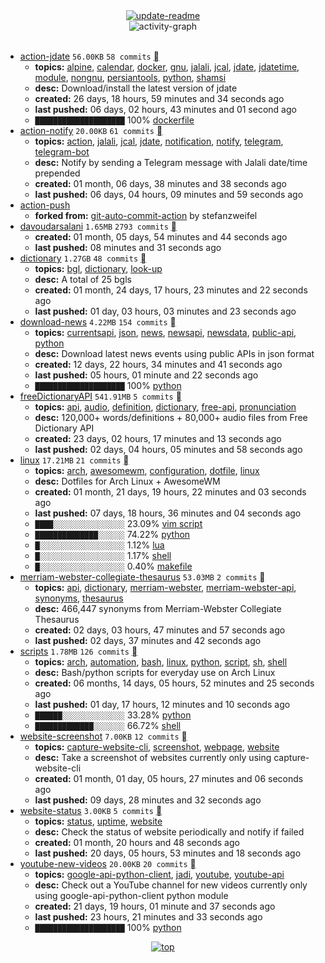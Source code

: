 <div align="center">
<a href="https://github.com/davoudarsalani/davoudarsalani/actions/workflows/update-readme.yml">
<img alt="update-readme" src="https://github.com/davoudarsalani/davoudarsalani/actions/workflows/update-readme.yml/badge.svg">
</a>
</div>
<div align="center">
<img alt="activity-graph" src="https://activity-graph.herokuapp.com/graph?username=davoudarsalani&custom_title=Joined%2002%20years,%2009%20months,%2002%20days,%2004%20hours,%2028%20minutes%20and%2045%20seconds%20ago&hide_border=true&bg_color=00000000&color=1793D1&line=ffffff"></div>
<br>

* [action-jdate](https://github.com/davoudarsalani/action-jdate) `56.00KB` `58 commits` [](https://api.github.com/repos/davoudarsalani/action-jdate/zipball)
	+ __topics:__ [alpine](https://github.com/topics/alpine), [calendar](https://github.com/topics/calendar), [docker](https://github.com/topics/docker), [gnu](https://github.com/topics/gnu), [jalali](https://github.com/topics/jalali), [jcal](https://github.com/topics/jcal), [jdate](https://github.com/topics/jdate), [jdatetime](https://github.com/topics/jdatetime), [module](https://github.com/topics/module), [nongnu](https://github.com/topics/nongnu), [persiantools](https://github.com/topics/persiantools), [python](https://github.com/topics/python), [shamsi](https://github.com/topics/shamsi)
	+ __desc:__ Download/install the latest version of jdate
	+ __created:__ 26 days, 18 hours, 59 minutes and 34 seconds ago
	+ __last pushed:__ 06 days, 02 hours, 43 minutes and 01 second ago
	+ `████████████████████`  100% [dockerfile](https://github.com/topics/dockerfile)
* [action-notify](https://github.com/davoudarsalani/action-notify) `20.00KB` `61 commits` [](https://api.github.com/repos/davoudarsalani/action-notify/zipball)
	+ __topics:__ [action](https://github.com/topics/action), [jalali](https://github.com/topics/jalali), [jcal](https://github.com/topics/jcal), [jdate](https://github.com/topics/jdate), [notification](https://github.com/topics/notification), [notify](https://github.com/topics/notify), [telegram](https://github.com/topics/telegram), [telegram-bot](https://github.com/topics/telegram-bot)
	+ __desc:__ Notify by sending a Telegram message with Jalali date/time prepended
	+ __created:__ 01 month, 06 days, 38 minutes and 38 seconds ago
	+ __last pushed:__ 06 days, 04 hours, 09 minutes and 59 seconds ago
* [action-push](https://github.com/davoudarsalani/action-push)
	+ __forked from:__ [git-auto-commit-action](https://github.com/stefanzweifel/git-auto-commit-action) by stefanzweifel
* [davoudarsalani](https://github.com/davoudarsalani/davoudarsalani) `1.65MB` `2793 commits` [](https://api.github.com/repos/davoudarsalani/davoudarsalani/zipball)
	+ __created:__ 01 month, 05 days, 54 minutes and 44 seconds ago
	+ __last pushed:__ 08 minutes and 31 seconds ago
* [dictionary](https://github.com/davoudarsalani/dictionary) `1.27GB` `48 commits` [](https://api.github.com/repos/davoudarsalani/dictionary/zipball)
	+ __topics:__ [bgl](https://github.com/topics/bgl), [dictionary](https://github.com/topics/dictionary), [look-up](https://github.com/topics/look-up)
	+ __desc:__ A total of 25 bgls
	+ __created:__ 01 month, 24 days, 17 hours, 23 minutes and 22 seconds ago
	+ __last pushed:__ 01 day, 03 hours, 03 minutes and 23 seconds ago
* [download-news](https://github.com/davoudarsalani/download-news) `4.22MB` `154 commits` [](https://api.github.com/repos/davoudarsalani/download-news/zipball)
	+ __topics:__ [currentsapi](https://github.com/topics/currentsapi), [json](https://github.com/topics/json), [news](https://github.com/topics/news), [newsapi](https://github.com/topics/newsapi), [newsdata](https://github.com/topics/newsdata), [public-api](https://github.com/topics/public-api), [python](https://github.com/topics/python)
	+ __desc:__ Download latest news events using public APIs in json format
	+ __created:__ 12 days, 22 hours, 34 minutes and 41 seconds ago
	+ __last pushed:__ 05 hours, 01 minute and 22 seconds ago
	+ `████████████████████`  100% [python](https://github.com/topics/python)
* [freeDictionaryAPI](https://github.com/davoudarsalani/freeDictionaryAPI) `541.91MB` `5 commits` [](https://api.github.com/repos/davoudarsalani/freeDictionaryAPI/zipball)
	+ __topics:__ [api](https://github.com/topics/api), [audio](https://github.com/topics/audio), [definition](https://github.com/topics/definition), [dictionary](https://github.com/topics/dictionary), [free-api](https://github.com/topics/free-api), [pronunciation](https://github.com/topics/pronunciation)
	+ __desc:__ 120,000+ words/definitions + 80,000+ audio files from Free Dictionary API
	+ __created:__ 23 days, 02 hours, 17 minutes and 13 seconds ago
	+ __last pushed:__ 02 days, 04 hours, 05 minutes and 58 seconds ago
* [linux](https://github.com/davoudarsalani/linux) `17.21MB` `21 commits` [](https://api.github.com/repos/davoudarsalani/linux/zipball)
	+ __topics:__ [arch](https://github.com/topics/arch), [awesomewm](https://github.com/topics/awesomewm), [configuration](https://github.com/topics/configuration), [dotfile](https://github.com/topics/dotfile), [linux](https://github.com/topics/linux)
	+ __desc:__ Dotfiles for Arch Linux + AwesomeWM
	+ __created:__ 01 month, 21 days, 19 hours, 22 minutes and 03 seconds ago
	+ __last pushed:__ 07 days, 18 hours, 36 minutes and 04 seconds ago
	+ `████░░░░░░░░░░░░░░░░`  23.09% [vim script](https://github.com/topics/vim%20script)
	+ `██████████████░░░░░░`  74.22% [python](https://github.com/topics/python)
	+ `█░░░░░░░░░░░░░░░░░░░`  1.12% [lua](https://github.com/topics/lua)
	+ `█░░░░░░░░░░░░░░░░░░░`  1.17% [shell](https://github.com/topics/shell)
	+ `█░░░░░░░░░░░░░░░░░░░`  0.40% [makefile](https://github.com/topics/makefile)
* [merriam-webster-collegiate-thesaurus](https://github.com/davoudarsalani/merriam-webster-collegiate-thesaurus) `53.03MB` `2 commits` [](https://api.github.com/repos/davoudarsalani/merriam-webster-collegiate-thesaurus/zipball)
	+ __topics:__ [api](https://github.com/topics/api), [dictionary](https://github.com/topics/dictionary), [merriam-webster](https://github.com/topics/merriam-webster), [merriam-webster-api](https://github.com/topics/merriam-webster-api), [synonyms](https://github.com/topics/synonyms), [thesaurus](https://github.com/topics/thesaurus)
	+ __desc:__ 466,447 synonyms from Merriam-Webster Collegiate Thesaurus
	+ __created:__ 02 days, 03 hours, 47 minutes and 57 seconds ago
	+ __last pushed:__ 02 days, 37 minutes and 42 seconds ago
* [scripts](https://github.com/davoudarsalani/scripts) `1.78MB` `126 commits` [](https://api.github.com/repos/davoudarsalani/scripts/zipball)
	+ __topics:__ [arch](https://github.com/topics/arch), [automation](https://github.com/topics/automation), [bash](https://github.com/topics/bash), [linux](https://github.com/topics/linux), [python](https://github.com/topics/python), [script](https://github.com/topics/script), [sh](https://github.com/topics/sh), [shell](https://github.com/topics/shell)
	+ __desc:__ Bash/python scripts for everyday use on Arch Linux
	+ __created:__ 06 months, 14 days, 05 hours, 52 minutes and 25 seconds ago
	+ __last pushed:__ 01 day, 17 hours, 12 minutes and 10 seconds ago
	+ `██████░░░░░░░░░░░░░░`  33.28% [python](https://github.com/topics/python)
	+ `█████████████░░░░░░░`  66.72% [shell](https://github.com/topics/shell)
* [website-screenshot](https://github.com/davoudarsalani/website-screenshot) `7.00KB` `12 commits` [](https://api.github.com/repos/davoudarsalani/website-screenshot/zipball)
	+ __topics:__ [capture-website-cli](https://github.com/topics/capture-website-cli), [screenshot](https://github.com/topics/screenshot), [webpage](https://github.com/topics/webpage), [website](https://github.com/topics/website)
	+ __desc:__ Take a screenshot of websites currently only using capture-website-cli
	+ __created:__ 01 month, 01 day, 05 hours, 27 minutes and 06 seconds ago
	+ __last pushed:__ 09 days, 28 minutes and 32 seconds ago
* [website-status](https://github.com/davoudarsalani/website-status) `3.00KB` `5 commits` [](https://api.github.com/repos/davoudarsalani/website-status/zipball)
	+ __topics:__ [status](https://github.com/topics/status), [uptime](https://github.com/topics/uptime), [website](https://github.com/topics/website)
	+ __desc:__ Check the status of website periodically and notify if failed
	+ __created:__ 01 month, 20 hours and 48 seconds ago
	+ __last pushed:__ 20 days, 05 hours, 53 minutes and 18 seconds ago
* [youtube-new-videos](https://github.com/davoudarsalani/youtube-new-videos) `20.00KB` `20 commits` [](https://api.github.com/repos/davoudarsalani/youtube-new-videos/zipball)
	+ __topics:__ [google-api-python-client](https://github.com/topics/google-api-python-client), [jadi](https://github.com/topics/jadi), [youtube](https://github.com/topics/youtube), [youtube-api](https://github.com/topics/youtube-api)
	+ __desc:__ Check out a YouTube channel for new videos currently only using google-api-python-client python module
	+ __created:__ 21 days, 19 hours, 01 minute and 37 seconds ago
	+ __last pushed:__ 23 hours, 21 minutes and 33 seconds ago
	+ `████████████████████`  100% [python](https://github.com/topics/python)
<div align="center">
<a href='https://github.com/davoudarsalani/davoudarsalani#readme'>
<img alt='top' src='https://img.shields.io/badge/TOP-grey'>
</a>
</div>
